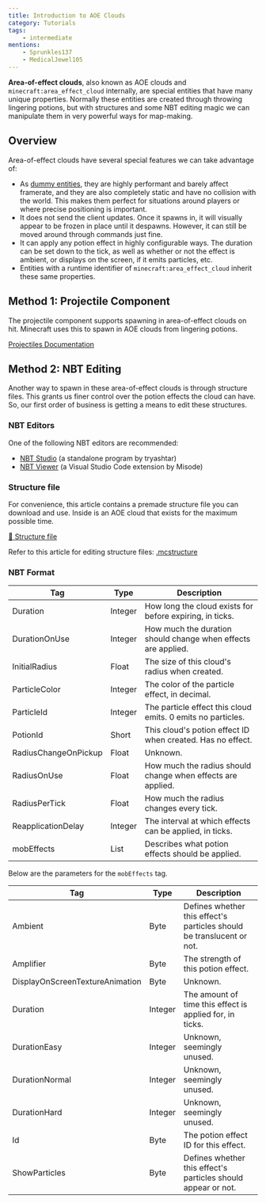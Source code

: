 ```yaml
---
title: Introduction to AOE Clouds
category: Tutorials
tags:	
    - intermediate
mentions:
    - Sprunkles137
    - MedicalJewel105
---
```


**Area-of-effect clouds**, also known as AOE clouds and `minecraft:area_effect_cloud` internally, are special entities that have many unique properties. Normally these entities are created through throwing lingering potions, but with structures and some NBT editing magic we can manipulate them in very powerful ways for map-making.

## Overview

Area-of-effect clouds have several special features we can take advantage of:

- As [dummy entities](/entities/dummy-entities), they are highly performant and barely affect framerate, and they are also completely static and have no collision with the world. This makes them perfect for situations around players or where precise positioning is important.
- It does not send the client updates. Once it spawns in, it will visually appear to be frozen in place until it despawns. However, it can still be moved around through commands just fine.
- It can apply any potion effect in highly configurable ways. The duration can be set down to the tick, as well as whether or not the effect is ambient, or displays on the screen, if it emits particles, etc.
- Entities with a runtime identifier of `minecraft:area_effect_cloud` inherit these same properties.

## Method 1: Projectile Component

The projectile component supports spawning in area-of-effect clouds on hit. Minecraft uses this to spawn in AOE clouds from lingering potions.

[Projectiles Documentation](/documentation/projectiles.html#spawn-aoe-cloud)

## Method 2: NBT Editing

Another way to spawn in these area-of-effect clouds is through structure files. This grants us finer control over the potion effects the cloud can have. So, our first order of business is getting a means to edit these structures.

### NBT Editors

One of the following NBT editors are recommended:

-   [NBT Studio](https://github.com/tryashtar/nbt-studio) (a standalone program by tryashtar)
-   [NBT Viewer](https://marketplace.visualstudio.com/items?itemName=Misodee.vscode-nbt) (a Visual Studio Code extension by Misode)

### Structure file

For convenience, this article contains a premade structure file you can download and use. Inside is an AOE cloud that exists for the maximum possible time.

<a href="https://github.com/Bedrock-OSS/bedrock-wiki/blob/wiki/docs/public/assets/structures/aec.mcstructure?raw=true">📄 Structure file</a>

Refer to this article for editing structure files: [.mcstructure](/nbt/mcstructure)

### NBT Format

| Tag										| Type		|	Description				|
| --------------------- | -------	|	----------------- |
| Duration							| Integer	| How long the cloud exists for before expiring, in ticks.	|
| DurationOnUse					| Integer	| How much the duration should change when effects are applied.	|
| InitialRadius					| Float		| The size of this cloud's radius when created.	|
| ParticleColor					| Integer	| The color of the particle effect, in decimal.	|
| ParticleId						| Integer	| The particle effect this cloud emits. 0 emits no particles.	|
| PotionId							| Short		| This cloud's potion effect ID when created. Has no effect.	|
| RadiusChangeOnPickup	| Float		| Unknown.	|
| RadiusOnUse						| Float		| How much the radius should change when effects are applied.	|
| RadiusPerTick					| Float		| How much the radius changes every tick.	|
| ReapplicationDelay		| Integer	| The interval at which effects can be applied, in ticks.	|
| mobEffects						| List		| Describes what potion effects should be applied.	|

Below are the parameters for the `mobEffects` tag.

|	Tag															|	Type		|	Description			|
| -------------------------------	|	-------	|	---------------	|
|	Ambient													|	Byte		| Defines whether this effect's particles should be translucent or not.	|
|	Amplifier												|	Byte		| The strength of this potion effect.	|
|	DisplayOnScreenTextureAnimation	|	Byte		| Unknown.	|
|	Duration												|	Integer	| The amount of time this effect is applied for, in ticks.	|
|	DurationEasy										|	Integer	| Unknown, seemingly unused.	|
|	DurationNormal									|	Integer	| Unknown, seemingly unused.	|
|	DurationHard										|	Integer	| Unknown, seemingly unused.	|
|	Id															|	Byte		| The potion effect ID for this effect.	|
|	ShowParticles										|	Byte		|	Defines whether this effect's particles should appear or not.	|
